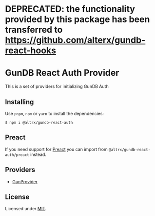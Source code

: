 # DEPRECATED: the functionality provided by this package has been transferred to https://github.com/alterx/gundb-react-hooks 

# GunDB React Auth Provider

This is a set of providers for initializing GunDB Auth

## Installing

Use `pnpm`, `npm` or `yarn` to install the dependencies:

```
$ npm i @altrx/gundb-react-auth
```

## Preact

If you need support for [Preact](https://preactjs.com/) you can import from `@altrx/gundb-react-auth/preact` instead.

## Providers

- [GunProvider](https://github.com/alterx/gundb-react-auth/blob/master/docs/GunProvider.md)

## License

Licensed under [MIT](https://github.com/alterx/gundb-react-auth/blob/master/LICENSE.md).

